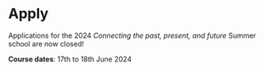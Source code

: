 # Apply

Applications for the 2024 *Connecting the past, present, and future* Summer school are now closed!

<!-- **Applications close**: 31st May 2024 -->

<!-- **Decisions by**: second to third week of June 2024 -->

**Course dates**: 17th to 18th June 2024

